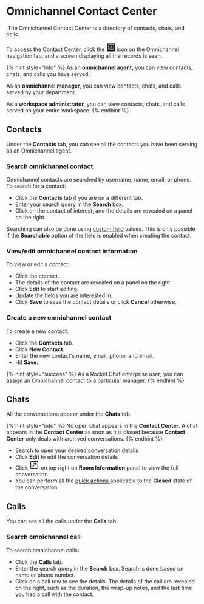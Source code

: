 # Omnichannel Contact Center

,The Omnichannel Contact Center is a directory of contacts, chats, and calls.

To access the Contact Center, click the <img src="../../../.gitbook/assets/contact-center.png" alt="" data-size="line"> icon on the Omnichannel navigation tab, and a screen displaying all the records is seen.

{% hint style="info" %}
As an **omnichannel agent,** you can view contacts, chats, and calls you have served.

As an **omnichannel manager,** you can view contacts, chats, and calls served by your department.

As a **workspace administrator,** you can view contacts, chats, and calls served on your entire workspace.
{% endhint %}

## Contacts

Under the **Contacts** tab, you can see all the contacts you have been serving as an Omnichannel agent.

### Search omnichannel contact

Omnichannel contacts are searched by username, name, email, or phone. To search for a contact:

* Click the **Contacts** tab if you are on a different tab.
* Enter your search query in the **Search** box.
* Click on the contact of interest, and the details are revealed on a panel on the right.

Searching can also be done using [custom field](../../workspace-administration/settings/account-settings/custom-fields.md) values. This is only possible if the **Searchable** option of the field is enabled when creating the contact.

### View/edit omnichannel contact information

To view or edit a contact:

* Click the contact.
* The details of the contact are revealed on a panel on the right.
* Click **Edit** to start editing.
* Update the fields you are interested in.
* Click **Save** to save the contact details or click **Cancel** otherwise.

### Create a new omnichannel contact

To create a new contact:

* Click the **Contacts** tab.
* Click **New Contact.**
* Enter the new contact's name, email, phone, and email.
* Hit **Save.**

{% hint style="success" %}
As a Rocket.Chat enterprise user; you can [assign an Omnichannel contact to a particular manager](omnichannel-contact-manager-assignment.md).&#x20;
{% endhint %}

## Chats

All the conversations appear under the **Chats** tab.&#x20;

{% hint style="info" %}
No open chat appears in the **Contact Center**. A chat appears in the **Contact** **Center** as soon as it is closed because **Contact Center** only deals with archived conversations.
{% endhint %}

* Search to open your desired conversation details
* Click **Edit** to edit the conversation details
* Click <img src="../../../.gitbook/assets/image (5) (2).png" alt="" data-size="line"> on top right on **Room Information** panel to view the full conversation
* You can perform all the [quick actions ](../omnichannel-conversation.md)applicable to the **Closed** state of the conversation.

## Calls

You can see all the calls under the **Calls** tab.

### Search omnichannel call

To search omnichannel calls:

* Click the **Calls** tab.
* Enter the search query in the **Search** box. Search is done based on name or phone number.
* Click on a call row to see the details. The details of the call are revealed on the right, such as the duration, the wrap-up notes, and the last time you had a call with the contact.
